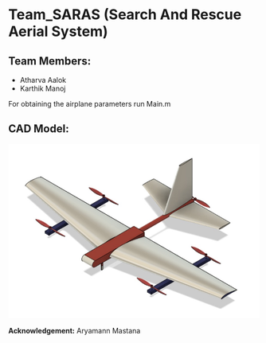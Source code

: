 # Team_SARAS (Search And Rescue Aerial System)

## Team Members:
* Atharva Aalok
* Karthik Manoj


For obtaining the airplane parameters run Main.m


## CAD Model:
![](Figures/CAD_1.png)

**Acknowledgement:** Aryamann Mastana

